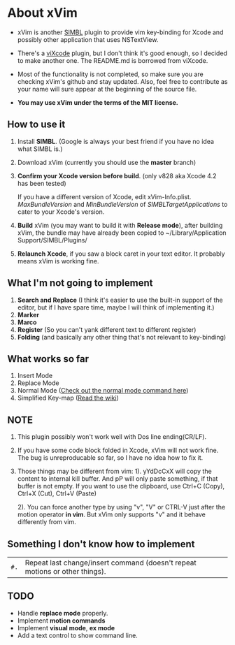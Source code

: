 # About xVim

* xVim is another [SIMBL](http://www.culater.net/software/SIMBL/SIMBL.php) plugin to provide vim key-binding for Xcode and possibly other application that uses NSTextView.

* There's a [viXcode](https://github.com/robertkrimen/viXcode) plugin, but I don't think it's good enough, so I decided to make another one. The README.md is borrowed from viXcode.

* Most of the functionality is not completed, so make sure you are checking xVim's github and stay updated. Also, feel free to contribute as your name will sure appear at the beginning of the source file.

* __You may use xVim under the terms of the MIT license.__

## How to use it

1. Install __SIMBL__. (Google is always your best friend if you have no idea what SIMBL is.)

2. Download xVim (currently you should use the __master__ branch)

3. __Confirm your Xcode version before build__. (only v828 aka Xcode 4.2 has been tested) <p>If you have a different version of Xcode, edit xVim-Info.plist. *MaxBundleVersion* and *MinBundleVersion* of *SIMBLTargetApplications* to cater to your Xcode's version.

4. __Build__ xVim (you may want to build it with __Release  mode__), after building xVim, the bundle may have already been copied to ~/Library/Application Support/SIMBL/Plugins/

5. __Relaunch Xcode__, if you saw a block caret in your text editor. It probably means xVim is working fine.

## What I'm not going to implement
1. __Search and Replace__ (I think it's easier to use the built-in support of the editor, but if I have spare time, maybe I will think of implementing it.)
1. __Marker__
1. __Marco__
1. __Register__ (So you can't yank different text to different register)
1. __Folding__ (and basically any other thing that's not relevant to key-binding)

## What works so far
1. Insert Mode
2. Replace Mode
3. Normal Mode ([Check out the normal mode command here](https://github.com/WarWithinMe/xVim/wiki/Normal-Mode-Command))
4. Simplified Key-map ([Read the wiki](https://github.com/WarWithinMe/xVim/wiki/Simplified-Key-map))

## NOTE
1. This plugin possibly won't work well with Dos line ending(CR/LF).

2. If you have some code block folded in Xcode, xVim will not work fine.
   The bug is unreproducable so far, so I have no idea how to fix it.
   
3. Those things may be different from vim:
   1). yYdDcCxX will copy the content to internal kill buffer. And pP will only paste something, if that buffer is not empty.
       If you want to use the clipboard, use Ctrl+C (Copy), Ctrl+X (Cut), Ctrl+V (Paste)
       
   2). You can force another type by using "v", "V" or CTRL-V just after the motion operator __in vim__. But xVim only supports "v" and it behave differently from vim.

## Something I don't know how to implement
<table>
<tbody>
<tr>
	<td align="center"><code>#.</code></td>
	<td align="left">Repeat last change/insert command (doesn't repeat motions or other things).</td>
</tr>
</tbody>
</table>

## TODO
* Handle __replace mode__ properly.
* Implement __motion commands__
* Implement __visual mode__, __ex mode__
* Add a text control to show command line.
